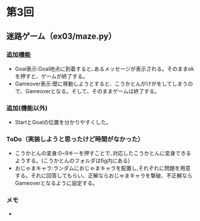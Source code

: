 # 第3回
## 迷路ゲーム（ex03/maze.py）
### 追加機能
- Goal表示:Goal地点に到着すると､あるメッセージが表示される。そのままokを押すと、ゲームが終了する。
- Gameover表示:壁に移動しようとすると、こうかとんがけがをしてしまうので、Gameoverとなる。そして、そのままゲームは終了する。

### 追加(機能以外)
- StartとGoalの位置を分かりやすくした。 

### ToDo（実装しようと思ったけど時間がなかった）
- こうかとんの変身:0~9キーを押すことで､対応したこうかとんに変身できるようする。(こうかとんのフォルダはfig内にある) 
- おじゃまキャラ:ランダムにおじゃまキャラを配置し,それぞれに問題を用意する。それに回答してもらい、正解ならおじゃまキャラを撃破、不正解ならGameoverとなるように設定する。

### メモ
- 